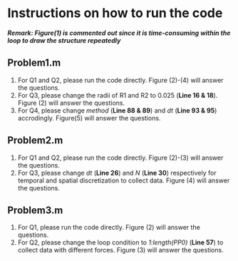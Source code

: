 # Instructions on how to run the code

***Remark: Figure(1) is commented out since it is time-consuming within the loop to draw the structure repeatedly***

## Problem1.m
1. For Q1 and Q2, please run the code directly. Figure (2)-(4) will answer the questions.
2. For Q3, please change the radii of R1 and R2 to 0.025 (**Line 16 & 18**). Figure (2) will answer the questions.
3. For Q4, please change _method_ (**Line 88 & 89**) and _dt_ (**Line 93 & 95**) accrodingly. Figure(5) will answer the questions.

## Problem2.m
1. For Q1 and Q2, please run the code directly. Figure (2)-(3) will answer the questions.
2. For Q3, please change _dt_ (**Line 26**) and _N_ (**Line 30**) respectively for temporal and spatial discretization to collect data. Figure (4) will answer the questions.
  
## Problem3.m
1. For Q1, please run the code directly. Figure (2) will answer the questions.
2. For Q2, please change the loop condition to _1:length(PP0)_ (**Line 57**) to collect data with different forces. Figure (3) will answer the questions.
